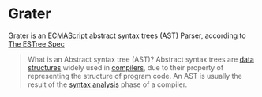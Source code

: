 # Grater

Grater is an [ECMAScript](https://tc39.es/ecma262/index.html) abstract syntax trees (AST) Parser, according to [The ESTree Spec](https://github.com/estree/estree)


> What is an Abstract syntax tree (AST)?
> Abstract syntax trees are [data structures](https://en.wikipedia.org/wiki/Data_structure) widely used in [compilers](https://en.wikipedia.org/wiki/Compiler), due to their property of representing the structure of program code. An AST is usually the result of the [syntax analysis](https://en.wikipedia.org/wiki/Parsing) phase of a compiler.